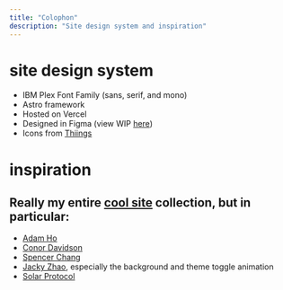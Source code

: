 ```yaml
---
title: "Colophon"
description: "Site design system and inspiration"
---
```


# site design system

- IBM Plex Font Family (sans, serif, and mono)
- Astro framework
- Hosted on Vercel
- Designed in Figma (view WIP [here](https://www.figma.com/design/xWTp3sBNWIideHNi4UeQ0T/Personal-Site-v3--2025-?node-id=25-41&t=xoAPWl4EK625CsrC-1))
- Icons from [Thiings](https://www.thiings.co/things)

# inspiration

## Really my entire [cool site](https://sublime.app/collection/cool-sites-46ce) collection, but in particular:

- [Adam Ho](https://www.adamho.com/)
- [Conor Davidson](https://www.conordavidson.com/)
- [Spencer Chang](https://spencer.place/)
- [Jacky Zhao](https://jzhao.xyz/), especially the background and theme toggle animation
- [Solar Protocol](https://solarprotocol.net/)
